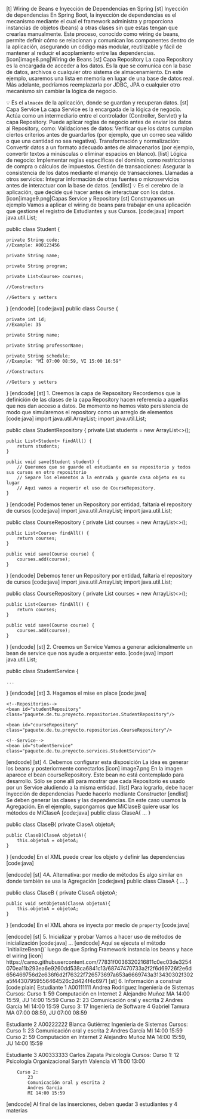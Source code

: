 [t] Wiring de Beans e Inyección de Dependencias en Spring
[st] Inyección de dependencias
En Spring Boot, la inyección de dependencias es el mecanismo mediante el cual el framework administra y proporciona instancias de objetos (beans) a otras clases sin que estas tengan que crearlas manualmente. Este proceso, conocido como wiring de beans, permite definir cómo se relacionan y comunican los componentes dentro de la aplicación, asegurando un código más modular, reutilizable y fácil de mantener al reducir el acoplamiento entre las dependencias.
[icon]image8.png|Wiring de Beans
[st] Capa Repository 
La capa Repository es la encargada de acceder a los datos. Es la que se comunica con la base de datos, archivos o cualquier otro sistema de almacenamiento.
En este ejemplo, usaremos una lista en memoria en lugar de una base de datos real.
Más adelante, podríamos reemplazarla por JDBC, JPA o cualquier otro mecanismo sin cambiar la lógica de negocio.

💡 Es el `almacén` de la aplicación, donde se guardan y recuperan datos.
[st] Capa Service
La capa Service es la encargada de la lógica de negocio.
Actúa como un intermediario entre el controlador (Controller, Servlet) y la capa Repository.
Puede aplicar reglas de negocio antes de enviar los datos al Repository, como:
Validaciones de datos: Verificar que los datos cumplan ciertos criterios antes de guardarlos (por ejemplo, que un correo sea válido o que una cantidad no sea negativa). Transformación y normalización: Convertir datos a un formato adecuado antes de almacenarlos (por ejemplo, convertir textos a minúsculas o eliminar espacios en blanco).
[list]
Lógica de negocio: Implementar reglas específicas del dominio, como restricciones de compra o cálculos de impuestos.
Gestión de transacciones: Asegurar la consistencia de los datos mediante el manejo de transacciones.
Llamadas a otros servicios: Integrar información de otras fuentes o microservicios antes de interactuar con la base de datos.
[endlist]
💡 Es el cerebro de la aplicación, que decide qué hacer antes de interactuar con los datos.
[icon]image9.png|Capas Service y Repository
[st] Construyamos un ejemplo
Vamos a aplicar el wiring de beans para trabajar en una aplicación que gestione el registro de Estudiantes y sus Cursos.
[code:java]
import java.util.List;

public class Student {

    private String code;
    //Example: A00123456

    private String name;

    private String program;

    private List<Course> courses;

    //Constructors

    //Getters y setters
    
}
[endcode]
[code:java]
public class Course {
    
    private int id;
    //Example: 35

    private String name;
    
    private String professorName;
    
    private String schedule; 
    //Example: "MI 07:00 08:59, VI 15:00 16:59"

    //Constructors

    //Getters y setters

}
[endcode]
[st] 1. Creemos la capa de Repsository
Recordemos que la definición de las clases de la capa Repository hacen referencia a aquellas que nos dan acceso a datos. De momento no hemos visto persistencia de modo que simularemos el repository como un arreglo de elementos
[code:java]
import java.util.ArrayList;
import java.util.List;

public class StudentRepository {
    private List<Student> students = new ArrayList<>();

    public List<Student> findAll() {
        return students;
    }

    public void save(Student student) {
        // Queremos que se guarde el estudiante en su repositorio y todos sus cursos en otro repositorio
        // Separe los elementos a la entrada y guarde casa objeto en su lugar
        // Aquí vamos a requerir el uso de CourseRepository.
    }
}
[endcode]
Podemos tener un Repository por entidad, faltaría el repository de cursos
[code:java]
import java.util.ArrayList;
import java.util.List;

public class CourseRepository {
    private List<Course> courses = new ArrayList<>();

    public List<Course> findAll() {
        return courses;
    }

    public void save(Course course) {
        courses.add(course);
    }
}
[endcode]
Debemos tener un Repository por entidad, faltaría el repository de cursos
[code:java]
import java.util.ArrayList;
import java.util.List;

public class CourseRepository {
    private List<Course> courses = new ArrayList<>();

    public List<Course> findAll() {
        return courses;
    }

    public void save(Course course) {
        courses.add(course);
    }
}
[endcode]
[st] 2. Creemos un Service
Vamos a generar adicionalmente un bean de service que nos ayude a orquestar esto.
[code:java]
import java.util.List;

public class StudentService {

    ...

}
[endcode]
[st] 3. Hagamos el mise en place
[code:java]
<beans xmlns="http://www.springframework.org/schema/beans"
       xmlns:xsi="http://www.w3.org/2001/XMLSchema-instance"
       xsi:schemaLocation="http://www.springframework.org/schema/beans
           http://www.springframework.org/schema/beans/spring-beans.xsd">

    <!--Repositorios-->
    <bean id="studentRepository" class="paquete.de.tu.proyecto.repositories.StudentRepository"/>

    <bean id="courseRepository" class="paquete.de.tu.proyecto.repositories.CourseRepository"/>

    <!--Service-->
    <bean id="studentService" class="paquete.de.tu.proyecto.services.StudentService"/>


</beans>
[endcode]
[st] 4. Debemos configurar esta disposición
La idea es generar los beans y posteriormente conectarlos
[icon] image7.png
En la imagen aparece el bean courseRepository. Este bean no está contemplado para desarrollo. Sólo se pone allí para mostrar que cada Repositorio es usado por un Service aludiendo a la misma entidad.
[list]
Para lograrlo, debe hacer Inyección de dependencias
Puede hacerlo mediante Constructor
[endlist]
Se deben generar las clases y las dependencias. En este caso usamos la Agregación. En el ejemplo, supongamos que MiClaseB quiere usar los métodos de MiClaseA
[code:java]
public class ClaseA{
    ...
}

public class ClaseB{
    private ClaseA objetoA;

    public ClaseB(ClaseA objetoA){
        this.objetoA = objetoA;
    }
}
[endcode]
En el XML puede crear los objeto y definir las dependencias
[code:java]
<bean id="objetoA" class="ClaseA"/>

<bean id="objetoB" class="ClaseB">
    <constructor-arg ref="objetoA"/>
</bean>
[endcode]
[st] 4A. Alternativa: por medio de métodos
Es algo similar en donde también se usa la Agregación
[code:java]
public class ClaseA {
    ...
}

public class ClaseB {
    private ClaseA objetoA;

    public void setObjetoA(ClaseA objetoA){
        this.objetoA = objetoA;
    }
}
[endcode]
En el XML ahora se inyecta por medio de `property`
[code:java]
<bean id="objetoA" class="ClaseA"/>

<bean id="objetoB" class="ClaseB">
    <property name="objetoA" ref="objetoA"/>
</bean>
[endcode]
[st] 5. Inicializar y probar
Vamos a hacer uso de métodos de inicialización
[code:java]
<bean id="objetoA" class="MiClaseA" init-method="initializeBean">
    ...
</bean>
[endcode]
Aquí se ejecuta el método `initializeBean()` luego de que Spring Framework instancia los beans y hace el wiring
[icon] https://camo.githubusercontent.com/77831f0036320216811c0ec03de3254070ea11b293ea6e9260dd538ca6841c13/68747470733a2f2f6d69726f2e6d656469756d2e636f6d2f76322f726573697a653a6669743a313430302f302a5f44307959556464526c2d424f4c6971
[st] 6. Información a construir
[code:plain]
Estudiante 1
    A00111111 
    Andrea Rodriguez
    Ingeniería de Sistemas
    Cursos:
        Curso 1:
            59
            Computación en Internet 2
            Alejandro Muñoz
            MA 14:00 15:59, JU 14:00 15:59
        Curso 2:
            23
            Comunicación oral y escrita 2
            Andres García
            MI 14:00 15:59
        Curso 3:
            17
            Ingeniería de Software 4
            Gabriel Tamura
            MA 07:00 08:59, JU 07:00 08:59


Estudiante 2
    A00222222
    Blanca Gutiérrez
    Ingeniería de Sistemas
    Cursos:
        Curso 1:
            23
            Comunicación oral y escrita 2
            Andres García
            MI 14:00 15:59
        Curso 2:
            59
            Computación en Internet 2
            Alejandro Muñoz
            MA 14:00 15:59, JU 14:00 15:59



Estudiante 3
    A00333333
    Carlos Zapata
    Psicología
    Cursos:
        Curso 1:
            12
            Psicología Organizacional
            Saryth Valencia
            VI 11:00 13:00

        Curso 2:
            23
            Comunicación oral y escrita 2
            Andres García
            MI 14:00 15:59
[endcode]
Al final de las inserciones, deben quedar 3 estudiantes y 4 materias